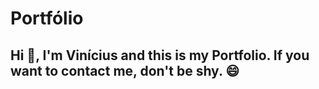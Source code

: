 # Portfólio

## Hi :wave:, I'm Vinícius and this is my Portfolio. If you want to contact me, don't be shy. :smile:
